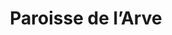 ---
title: Paroisse de l’Arve
name: Arve
site: https://arve.epg.ch
territoire:
    - Carouge
    - Genève
NPA:
    - 1204
    - 1205
    - 1227
meta:
    - Carouge
    - Les Acacias
region: Centre-ville rive gauche
draft: true
---